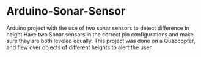 # Arduino-Sonar-Sensor
Arduino project with the use of two sonar sensors to detect difference in height
Have two Sonar sensors in the correct pin configurations and make sure they are both leveled equally.
This project was done on a Quadcopter, and flew over objects of different heights to alert the user.
